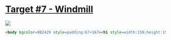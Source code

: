 # [Target #7 - Windmill](https://cssbattle.dev/play/7)

![](https://cssbattle.dev/targets/7.png)

```HTML
<body bgcolor=0B2429 style=padding:67+167><h1 style=width:150;height:150;border-radius:67%0;background:#f3ac3c;box-shadow:-53q+0#998235,-106q+0#1a4341;>
```